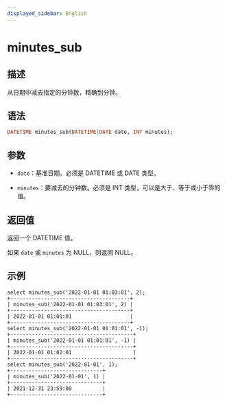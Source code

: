 ```yaml
---
displayed_sidebar: English
---
```


# minutes_sub

## 描述

从日期中减去指定的分钟数，精确到分钟。

## 语法

```Haskell
DATETIME minutes_sub(DATETIME|DATE date, INT minutes);
```

## 参数

- `date`：基准日期。必须是 DATETIME 或 DATE 类型。

- `minutes`：要减去的分钟数。必须是 INT 类型，可以是大于、等于或小于零的值。

## 返回值

返回一个 DATETIME 值。

如果 `date` 或 `minutes` 为 NULL，则返回 NULL。

## 示例

```Plain
select minutes_sub('2022-01-01 01:03:01', 2);
+---------------------------------------+
| minutes_sub('2022-01-01 01:03:01', 2) |
+---------------------------------------+
| 2022-01-01 01:01:01                   |
+---------------------------------------+
select minutes_sub('2022-01-01 01:01:01', -1);
+----------------------------------------+
| minutes_sub('2022-01-01 01:01:01', -1) |
+----------------------------------------+
| 2022-01-01 01:02:01                    |
+----------------------------------------+
select minutes_sub('2022-01-01', 1);
+------------------------------+
| minutes_sub('2022-01-01', 1) |
+------------------------------+
| 2021-12-31 23:59:00          |
+------------------------------+
```